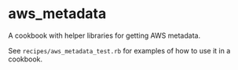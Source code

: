 # aws_metadata

A cookbook with helper libraries for getting AWS metadata.

See `recipes/aws_metadata_test.rb` for examples of how to use it in a cookbook.
